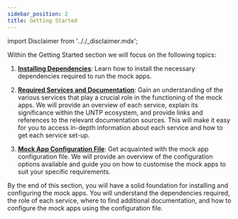 ```yaml
---
sidebar_position: 2
title: Getting Started
---
```


import Disclaimer from '.././\_disclaimer.mdx';

<Disclaimer />


Within the Getting Started section we will focus on the following topics:

1. [**Installing Dependencies**](/docs/mock-apps/installation): Learn how to install the necessary dependencies required to run the mock apps.

2. [**Required Services and Documentation**](/docs/mock-apps/dependent-services/): Gain an understanding of the various services that play a crucial role in the functioning of the mock apps. We will provide an overview of each service, explain its significance within the UNTP ecosystem, and provide links and references to the relevant documentation sources. This will make it easy for you to access in-depth information about each service and how to get each service set-up.

3. [**Mock App Configuration File**](/docs/mock-apps/configuration/): Get acquainted with the mock app configuration file. We will provide an overview of the configuration options available and guide you on how to customise the mock apps to suit your specific requirements.

By the end of this section, you will have a solid foundation for installing and configuring the mock apps. You will understand the dependencies required, the role of each service, where to find additional documentation, and how to configure the mock apps using the configuration file.